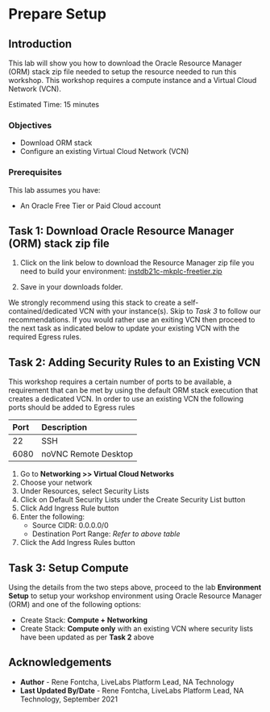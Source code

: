 # Prepare Setup

## Introduction
This lab will show you how to download the Oracle Resource Manager (ORM) stack zip file needed to setup the resource needed to run this workshop. This workshop requires a compute instance and a Virtual Cloud Network (VCN).

Estimated Time: 15 minutes

### Objectives
-   Download ORM stack
-   Configure an existing Virtual Cloud Network (VCN)

### Prerequisites
This lab assumes you have:
- An Oracle Free Tier or Paid Cloud account

## Task 1: Download Oracle Resource Manager (ORM) stack zip file
1.  Click on the link below to download the Resource Manager zip file you need to build your environment: [instdb21c-mkplc-freetier.zip](https://objectstorage.us-ashburn-1.oraclecloud.com/p/mZMIb1j-Ne-DYQ4wH1ZjkfIDjX3deu5NSvlDsQjFZ4sInFIBSFpFJtpEUP2gCSRe/n/natdsecurity/b/stack/o/instdb21c-mkplc-freetier.zip)

2.  Save in your downloads folder.

We strongly recommend using this stack to create a self-contained/dedicated VCN with your instance(s). Skip to *Task 3* to follow our recommendations. If you would rather use an exiting VCN then proceed to the next task as indicated below to update your existing VCN with the required Egress rules.

## Task 2: Adding Security Rules to an Existing VCN   
This workshop requires a certain number of ports to be available, a requirement that can be met by using the default ORM stack execution that creates a dedicated VCN. In order to use an existing VCN the following ports should be added to Egress rules

| Port           |Description                            |
| :------------- | :------------------------------------ |
| 22             | SSH                                   |
| 6080           | noVNC Remote Desktop                  |

1.  Go to **Networking >> Virtual Cloud Networks**
2.  Choose your network
3.  Under Resources, select Security Lists
4.  Click on Default Security Lists under the Create Security List button
5.  Click Add Ingress Rule button
6.  Enter the following:  
    - Source CIDR: 0.0.0.0/0
    - Destination Port Range: *Refer to above table*
7.  Click the Add Ingress Rules button

## Task 3: Setup Compute   
Using the details from the two steps above, proceed to the lab **Environment Setup** to setup your workshop environment using Oracle Resource Manager (ORM) and one of the following options:
-  Create Stack:  **Compute + Networking**
-  Create Stack:  **Compute only** with an existing VCN where security lists have been updated as per **Task 2** above

## Acknowledgements
  - **Author** - Rene Fontcha, LiveLabs Platform Lead, NA Technology
  - **Last Updated By/Date** - Rene Fontcha, LiveLabs Platform Lead, NA Technology, September 2021
